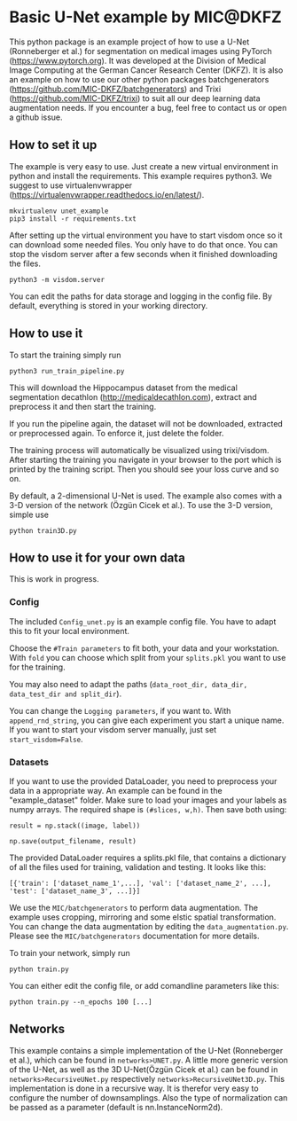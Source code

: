 # Basic U-Net example by MIC@DKFZ
This python package is an example project of how to use a U-Net (Ronneberger et al.) for segmentation on medical images using 
PyTorch (https://www.pytorch.org).
It was developed at the Division of Medical Image Computing at the German Cancer Research Center (DKFZ).
It is also an example on how to use our other python packages batchgenerators (https://github.com/MIC-DKFZ/batchgenerators) and 
Trixi (https://github.com/MIC-DKFZ/trixi) to suit all our deep learning data augmentation needs.
If you encounter a bug, feel free to contact us or open a github issue.

## How to set it up
The example is very easy to use. Just create a new virtual environment in python and install the requirements. 
This example requires python3. We suggest to use virtualenvwrapper (https://virtualenvwrapper.readthedocs.io/en/latest/).
```
mkvirtualenv unet_example
pip3 install -r requirements.txt
```

After setting up the virtual environment you have to start visdom once so it can download some needed files. You only
have to do that once. You can stop the visdom server after a few seconds when it finished downloading the files.
```
python3 -m visdom.server
```

You can edit the paths for data storage and logging in the config file. By default, everything is stored in your working directory.


## How to use it
To start the training simply run 
```
python3 run_train_pipeline.py
```

This will download the Hippocampus dataset from the medical segmentation decathlon (http://medicaldecathlon.com),
extract and preprocess it and then start the training.

If you run the pipeline again, the dataset will not be downloaded, extracted or preprocessed again. To enforce it, just delete the folder.

The training process will automatically be visualized using trixi/visdom. After starting the training you navigate 
in your browser to the port which is printed by the training script. Then you should see your loss curve and so on.

By default, a 2-dimensional U-Net is used. The example also comes with a 3-D version of the network (Özgün Cicek et al.).
To use the 3-D version, simple use
```
python train3D.py
```


## How to use it for your own data
This is work in progress.

### Config

The included `Config_unet.py` is an example config file. You have to adapt this to fit your local environment.

Choose the `#Train parameters` to fit both, your data and your workstation. 
With `fold` you can choose which split from your `splits.pkl` you want to use for the training.

You may also need to adapt the paths (`data_root_dir, data_dir, data_test_dir and split_dir`).

You can change the `Logging parameters`, if you want to. With `append_rnd_string`, you can give each experiment you start a unique name.
If you want to start your visdom server manually, just set `start_visdom=False`.

### Datasets
If you want to use the provided DataLoader, you need to preprocess your data in a appropriate way. An example can be found in the 
"example_dataset" folder. Make sure to load your images and your labels as numpy arrays. The required shape is `(#slices, w,h)`. 
Then save both using:
```
result = np.stack((image, label))

np.save(output_filename, result)
```

The provided DataLoader requires a splits.pkl file, that contains a dictionary of all the files used for training, validation and testing.
It looks like this:
```
[{'train': ['dataset_name_1',...], 'val': ['dataset_name_2', ...], 'test': ['dataset_name_3', ...]}]
```

We use the `MIC/batchgenerators` to perform data augmentation. The example uses cropping, mirroring and some elstic spatial transformation.
You can change the data augmentation by editing the `data_augmentation.py`. Please see the `MIC/batchgenerators` documentation for more details.

To train your network, simply run
```
python train.py
```

You can either edit the config file, or add comandline parameters like this:
```
python train.py --n_epochs 100 [...]
```

## Networks
This example contains a simple implementation of the U-Net (Ronneberger et al.), which can be found in `networks>UNET.py`. 
A little more generic version of the U-Net, as well as the 3D U-Net(Özgün Cicek et al.) can be found in `networks>RecursiveUNet.py` 
respectively `networks>RecursiveUNet3D.py`. This implementation is done in a recursive way.
It is therefor very easy to configure the number of downsamplings. Also the type of normalization can be passed as a parameter (default is
nn.InstanceNorm2d).